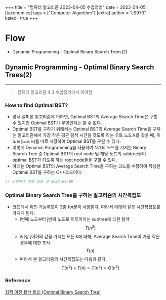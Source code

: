 +++
title = "컴퓨터 알고리즘 2023-04-05 수업정리"
date = 2023-04-05
[taxonomies]
tags = ["Computer Algorithm"]
[extra]
author = "JS970"
katex= true
+++
# Flow
- Dynamic Programming - Optimal Binary Search Trees(2)

## Dynamic Programming - Optimal Binary Search Trees(2)
---
> 컴퓨터 알고리즘 4.3 수업정리에서 이어짐
### How to find Optimal BST?
- 앞서 살펴본 알고리즘에 의하면, Optimal BST의 Average Search Time은 구할 수 있지만 Optimal BST가 무엇인지는 알 수 없다.
- Optimal BST를 구하기 위해서는 Optimal BST의 Average Search Time을 구하는 알고리즘에서 가장 작은 평균 탐색 시간을 갖도록 하는 루트 노드 k를 찾을 때, 이 노드(노드 k)를 따로 저장하여 Optimal BST를 구할 수 있다.
- 이렇게 Dynamic Programming을 사용하여 N개의 노드를 가지는 Binary Search Tree 중 Optimal BST의 root node 및 해당 노드의 subtree들이 optimal BST가 되도록 하는 root node들을 구할 수 있다.
- 아래는 Optimal BST의 Average Search Time을 구하는 코드를 수정하여 작성한 Optimal BST를 구하는 C++코드이다.
```C++
// 구현하여 채워 넣을 것 2023-04-09
```

### Optimal Binary Search Tree를 구하는 알고리즘의 시간복잡도
- 코드에서 확인 가능하듯이 3중 for문이 사용된다. 따라서 아래와 같은 시간복잡도를 가지게 된다.
	- i번째 노드부터 j번째 노드로 이루어지는 subtree에 대한 탐색$$T(n^2)$$
	- i이상 j이하의 값을 가지는 모든 k에 대해,  Average Search Time이 가장 작은 경우에 대한 조사.$$T(n)$$
	- 따라서 본 알고리즘의 시간복잡도는 다음과 같다.$$T(n^2)\times T(n) = T(n^3) = \Theta(n^3)$$

### Reference
[최적 이진 탐색 트리 (Optimal Binary Search Tree)](https://gsmesie692.tistory.com/116)
